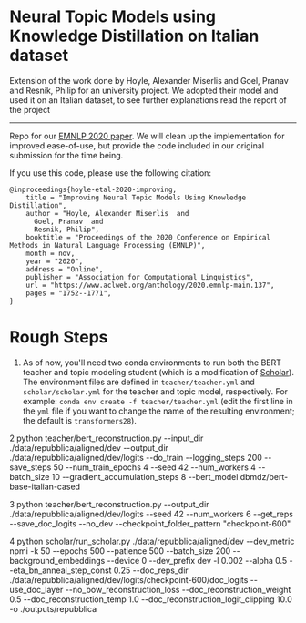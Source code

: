 # Neural Topic Models using Knowledge Distillation on Italian dataset

Extension of the work done by Hoyle, Alexander Miserlis and Goel, Pranav and Resnik, Philip for an university project.
We adopted their model and used it on an Italian dataset, to see further explanations read the report of the project



----------------------------------------------------------------------------------------------------------------------


Repo for our [EMNLP 2020 paper](https://www.aclweb.org/anthology/2020.emnlp-main.137/). We will clean up the implementation for improved ease-of-use, but provide the code included in our original submission for the time being. 

If you use this code, please use the following citation:
```
@inproceedings{hoyle-etal-2020-improving,
    title = "Improving Neural Topic Models Using Knowledge Distillation",
    author = "Hoyle, Alexander Miserlis  and
      Goel, Pranav  and
      Resnik, Philip",
    booktitle = "Proceedings of the 2020 Conference on Empirical Methods in Natural Language Processing (EMNLP)",
    month = nov,
    year = "2020",
    address = "Online",
    publisher = "Association for Computational Linguistics",
    url = "https://www.aclweb.org/anthology/2020.emnlp-main.137",
    pages = "1752--1771",
}
```

# Rough Steps

1. As of now, you'll need two conda environments to run both the BERT teacher and topic modeling student (which is a modification of [Scholar](https://github.com/dallascard/scholar)). The environment files are defined in `teacher/teacher.yml` and `scholar/scholar.yml` for the teacher and topic model, respectively. For example:
    `conda env create -f teacher/teacher.yml`
    (edit the first line in the `yml` file if you want to change the name of the resulting environment; the default is `transformers28`).


2
python teacher/bert_reconstruction.py --input_dir ./data/repubblica/aligned/dev --output_dir ./data/repubblica/aligned/dev/logits --do_train --logging_steps 200 --save_steps 50 --num_train_epochs 4 --seed 42 --num_workers 4 --batch_size 10  --gradient_accumulation_steps 8 --bert_model dbmdz/bert-base-italian-cased


3
python teacher/bert_reconstruction.py --output_dir ./data/repubblica/aligned/dev/logits --seed 42 --num_workers 6 --get_reps --save_doc_logits --no_dev --checkpoint_folder_pattern "checkpoint-600"

4
python scholar/run_scholar.py ./data/repubblica/aligned/dev --dev_metric npmi -k 50 --epochs 500 --patience 500 --batch_size 200 --background_embeddings --device 0 --dev_prefix dev -l 0.002 --alpha 0.5 --eta_bn_anneal_step_const 0.25 --doc_reps_dir ./data/repubblica/aligned/dev/logits/checkpoint-600/doc_logits --use_doc_layer --no_bow_reconstruction_loss --doc_reconstruction_weight 0.5 --doc_reconstruction_temp 1.0 --doc_reconstruction_logit_clipping 10.0 -o ./outputs/repubblica

